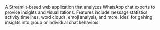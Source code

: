 A Streamlit-based web application that analyzes WhatsApp chat exports to provide insights and visualizations. Features include message statistics, activity timelines, word clouds, emoji analysis, and more. Ideal for gaining insights into group or individual chat behaviors.
